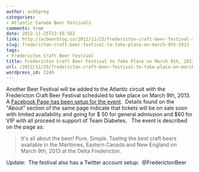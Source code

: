 ```yaml
---
author: acbbgreg
categories:
- Atlantic Canada Beer Festivals
comments: true
date: 2012-11-25T23:56:56Z
link: http://acbeerblog.ca/2012/11/25/fredericton-craft-beer-festival-to-take-place-on-march-9th-2013/
slug: fredericton-craft-beer-festival-to-take-place-on-march-9th-2013
tags:
- Fredericton Craft Beer Festival
title: Fredericton Craft Beer Festival to Take Place on March 9th, 2013
url: /2012/11/25/fredericton-craft-beer-festival-to-take-place-on-march-9th-2013/
wordpress_id: 2249
---
```


Another Beer Festival will be added to the Atlantic circuit with the Fredericton Craft Beer Festival scheduled to take place on March 9th, 2013.  A [Facebook Page has been setup for the event](http://www.facebook.com/FrederictonCraftBeerFestival).  Details found on the "About" section of the same page indicate that tickets will be on sale soon with limited availability and going for $ 50 for general admission and $60 for VIP with all proceed in support of Team Diabetes.   The event is described on the page as:


<blockquote>It's all about the beer! Pure. Simple. Tasting the best craft beers available in the Maritimes, Eastern Canada and New England on March 9th, 2013 at the Delta Fredericton.</blockquote>


Update:  The festival also has a Twitter account setup:  @FrederictonBeer
